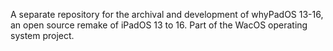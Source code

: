 A separate repository for the archival and development of whyPadOS 13-16, an open source remake of iPadOS 13 to 16. Part of the WacOS operating system project.
